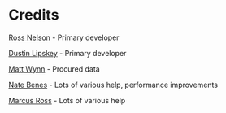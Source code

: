 # Credits

[Ross Nelson](http://twitter.com/rossnelson) - Primary developer

[Dustin Lipskey](http://twitter.com/tacktaco) - Primary developer

[Matt Wynn](http://twitter.com/mattwynn) - Procured data

[Nate Benes](http://twitter.com/natebenes) - Lots of various help, performance improvements

[Marcus Ross](http://twitter.com/marcusross) - Lots of various help
